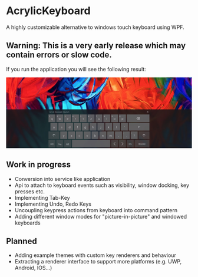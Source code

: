# AcrylicKeyboard
A highly customizable alternative to windows touch keyboard using WPF.

## Warning: This is a very early release which may contain errors or slow code.


If you run the application you will see the following result:

![Functional layout][base_layout_example]

[base_layout_example]: https://github.com/ChargeProduction/AcrylicKeyboard/blob/master/Images/base_layout_example.jpg "Example Screenshot"


## Work in progress
* Conversion into service like application
* Api to attach to keyboard events such as visibility, window docking, key presses etc.
* Implementing Tab-Key
* Implementing Undo, Redo Keys
* Uncoupling keypress actions from keyboard into command pattern
* Adding different window modes for "picture-in-picture" and windowed keyboards

## Planned
* Adding example themes with custom key renderers and behaviour
* Extracting a renderer interface to support more platforms (e.g. UWP, Android, IOS...)
